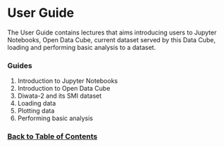 # User Guide
The User Guide contains lectures that aims introducing users to Jupyter Notebooks, Open Data Cube, current dataset served by this Data Cube, loading and performing basic analysis to a dataset.

### Guides
1. Introduction to Jupyter Notebooks
2. Introduction to Open Data Cube
3. Diwata-2 and its SMI dataset
4. Loading data
5. Plotting data
6. Performing basic analysis


### [Back to Table of Contents](https://gitlab.com/grasped/odc-notebook/-/tree/main#table-of-contents)